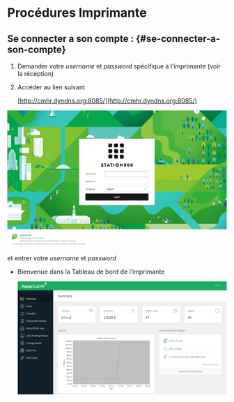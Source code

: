 # Procédures Imprimante

## Se connecter a son compte : {#se-connecter-a-son-compte}

1. Demander votre _username_ et _password_ spécifique à l’imprimante \(voir la réception\)
2. Accéder au lien suivant

   [http://cmhr.dyndns.org:8085/](http://cmhr.dyndns.org:8085/)

![](../.gitbook/assets/capture-de-cran-2018-02-28-a-14.50.31.jpg)

et entrer votre _username_ et _password_

* Bienvenue dans la Tableau de bord de l’imprimante

  ![](../.gitbook/assets/capture-de-cran-2018-02-28-a-17.49.46.jpg)

